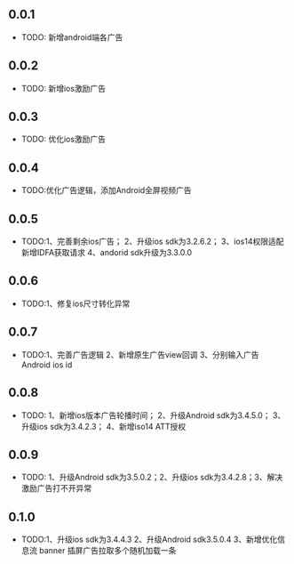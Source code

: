 ## 0.0.1

* TODO: 新增android端各广告

## 0.0.2

* TODO: 新增ios激励广告

## 0.0.3

* TODO: 优化ios激励广告

## 0.0.4

* TODO:优化广告逻辑，添加Android全屏视频广告

## 0.0.5

* TODO:1、完善剩余ios广告； 2、升级ios sdk为3.2.6.2； 3、ios14权限适配 新增IDFA获取请求 4、andorid sdk升级为3.3.0.0

## 0.0.6

* TODO:1、修复ios尺寸转化异常

## 0.0.7

* TODO:1、完善广告逻辑 2、新增原生广告view回调 3、分别输入广告 Android ios id

## 0.0.8
* TODO: 1、新增ios版本广告轮播时间； 2、升级Android sdk为3.4.5.0； 3、升级ios sdk为3.4.2.3； 4、新增iso14 ATT授权

## 0.0.9
* TODO: 1、升级Android sdk为3.5.0.2；2、升级ios sdk为3.4.2.8；3、解决激励广告打不开异常

## 0.1.0
* TODO:1、升级ios sdk为3.4.4.3
       2、升级Android sdk3.5.0.4
       3、新增优化信息流 banner 插屏广告拉取多个随机加载一条